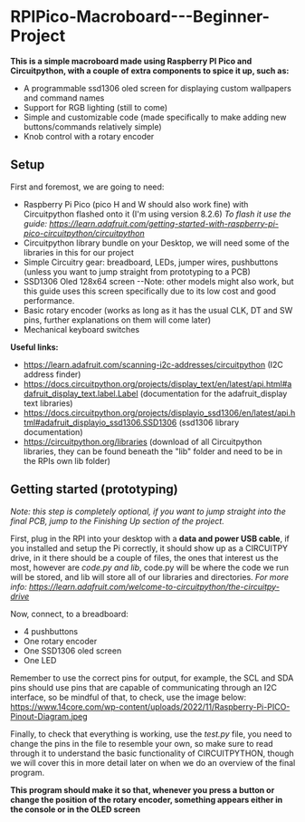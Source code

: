 # RPIPico-Macroboard---Beginner-Project
**This is a simple macroboard made using Raspberry PI Pico and Circuitpython, with a couple of extra components to spice it up, such as:**
- A programmable ssd1306 oled screen for displaying custom wallpapers and command names
- Support for RGB lighting (still to come)
- Simple and customizable code (made specifically to make adding new buttons/commands relatively simple)
- Knob control with a rotary encoder

## Setup
First and foremost, we are going to need:
- Raspberry Pi Pico (pico H and W should also work fine) with Circuitpython flashed onto it (I'm using version 8.2.6)
      *To flash it use the guide: https://learn.adafruit.com/getting-started-with-raspberry-pi-pico-circuitpython/circuitpython*
- Circuitpython library bundle on your Desktop, we will need some of the libraries in this for our project
- Simple Circuitry gear: breadboard, LEDs, jumper wires, pushbuttons (unless you want to jump straight from prototyping to a PCB)
- SSD1306 Oled 128x64 screen --Note: other models might also work, but this guide uses this screen specifically due to its low cost and good performance.
- Basic rotary encoder (works as long as it has the usual CLK, DT and SW pins, further explanations on them will come later)
- Mechanical keyboard switches

**Useful links:**
- https://learn.adafruit.com/scanning-i2c-addresses/circuitpython (I2C address finder)
- https://docs.circuitpython.org/projects/display_text/en/latest/api.html#adafruit_display_text.label.Label (documentation for the adafruit_display text libraries)
- https://docs.circuitpython.org/projects/displayio_ssd1306/en/latest/api.html#adafruit_displayio_ssd1306.SSD1306 (ssd1306 library documentation)
- https://circuitpython.org/libraries (download of all Circuitpython libraries, they can be found beneath the "lib" folder and need to be in the RPIs own lib folder)

## Getting started (prototyping)
*Note: this step is completely optional, if you want to jump straight into the final PCB, jump to the Finishing Up section of the project.*

First, plug in the RPI into your desktop with a **data and power USB cable**, if you installed and setup the Pi correctly, it should show up as a CIRCUITPY drive, in it there should be a couple of files, the ones that interest us the most, however are *code.py and lib*, code.py will be where the code we run will be stored, and lib will store all of our libraries  and directories. 
*For more info: https://learn.adafruit.com/welcome-to-circuitpython/the-circuitpy-drive*

Now, connect, to a breadboard:
- 4 pushbuttons
- One rotary encoder
- One SSD1306 oled screen
- One LED
  
Remember to use the correct pins for output, for example, the SCL and SDA pins should use pins that are capable of communicating through an I2C interface, so be mindful of that, to check, use the image below: https://www.14core.com/wp-content/uploads/2022/11/Raspberry-Pi-PICO-Pinout-Diagram.jpeg

Finally, to check that everything is working, use the *test.py* file, you need to change the pins in the file to resemble your own, so make sure to read through it to understand the basic functionality of CIRCUITPYTHON, though we will cover this in more detail later on when we do an overview of the final program.

**This program should make it so that, whenever you press a button or change the position of the rotary encoder, something appears either in the console or in the OLED screen**
